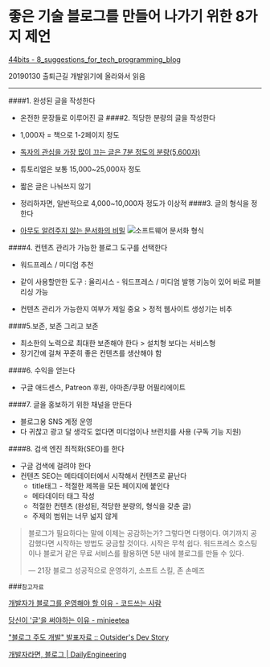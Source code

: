 # 좋은 기술 블로그를 만들어 나가기 위한 8가지 제언

[44bits - 8_suggestions_for_tech_programming_blog](https://www.44bits.io/ko/post/8-suggestions-for-tech-programming-blog)

20190130 출퇴근길 개발읽기에 올라와서 읽음

---



####1. 완성된 글을 작성한다
   -  ​온전한 문장들로 이루어진 글
####2. 적당한 분량의 글을 작성한다
   - 1,000자 = 책으로 1-2페이지 정도
   - [독자의 관심을 가장 많이 끄는 글은 7분 정도의 분량(5,600자)](https://medium.com/data-lab/the-optimal-post-is-7-minutes-74b9f41509b)
   - 튜토리얼은 보통 15,000~25,000자 정도
   - 짧은 글은 나눠쓰지 않기
   - 정리하자면, 일반적으로 4,000~10,000자 정도가 이상적
####3. 글의 형식을 정한다

- [아무도 알려주지 않는 문서화의 비밀](https://www.divio.com/blog/documentation/)
  ![소프트웨어 문서화 형식](https://static.hubtee.com/files/1da/1dacaa8638494315a7f2c49b25cd6e221be53a1cade31f5f05cb6e8a4453b489.m.png)

####4. 컨텐츠 관리가 가능한 블로그 도구를 선택한다 

- 워드프레스 / 미디엄 추천
- 같이 사용할만한 도구 : 율리시스 - 워드프레스 / 미디엄 발행 기능이 있어 바로 퍼블리싱 가능

- 컨텐츠 관리가 가능한지 여부가 제일 중요 > 정적 웹사이트 생성기는 비추

####5.보존, 보존 그리고 보존 

- 최소한의 노력으로 최대한 보존해야 한다 > 설치형 보다는 서비스형 
- 장기간에 걸쳐 꾸준히 좋은 컨텐츠를 생산해야 함

####6. 수익을 얻는다

- 구글 애드센스, Patreon 후원, 아마존/쿠팡 어필리에이트

####7. 글을 홍보하기 위한 채널을 만든다

- 블로그용 SNS 계정 운영
- 다 귀찮고 광고 달 생각도 없다면 미디엄이나 브런치를 사용 (구독 기능 지원)

####8. 검색 엔진 최적화(SEO)를 한다

- 구글 검색에 걸려야 한다
- 컨텐츠 SEO는 메타데이터에서 시작해서 컨텐츠로 끝난다
  - title태그 - 적절한 제목을 모든 페이지에 붙인다
  - 메타데이터 태그 작성
  - 적절한 컨텐츠 (완성된, 적당한 분량의, 형식을 갖춘 글)
  - 주제의 범위는 너무 넓지 않게



> 블로그가 필요하다는 말에 이제는 공감하는가? 그렇다면 다행이다. 여기까지 공감했다면 시작하는 방법도 궁금할 것이다. 시작은 무척 쉽다. 워드프레스 호스팅이나 블로거 같은 무료 서비스를 활용하면 5분 내에 블로그를 만들 수 있다.
>
> — 21장 블로그 성공적으로 운영하기, 소프트 스킬, 존 손메즈



###`참고자료`

[개발자가 블로그를 운영해야 할 이유 - 코드쓰는 사람](https://taegon.kim/archives/7107)

[당신이 '글'을 써야하는 이유 - minieetea](https://minieetea.com/2015/05/archives/3125)

["블로그 주도 개발" 발표자료 :: Outsider's Dev Story](https://blog.outsider.ne.kr/1150)

[개발자라면, 블로그 | DailyEngineering](https://hyunseob.github.io/2017/02/26/blog-for-developers/)

 